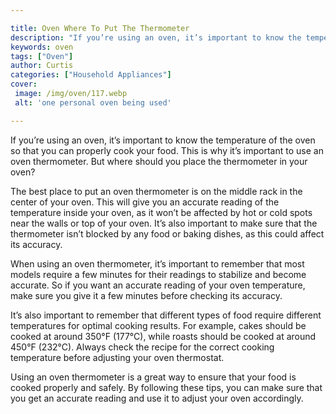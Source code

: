 ```yaml
---

title: Oven Where To Put The Thermometer
description: "If you’re using an oven, it’s important to know the temperature of the oven so that you can properly cook your food. This is why i...check it out to learn"
keywords: oven
tags: ["Oven"]
author: Curtis
categories: ["Household Appliances"]
cover: 
 image: /img/oven/117.webp
 alt: 'one personal oven being used'

---
```


If you’re using an oven, it’s important to know the temperature of the oven so that you can properly cook your food. This is why it’s important to use an oven thermometer. But where should you place the thermometer in your oven?

The best place to put an oven thermometer is on the middle rack in the center of your oven. This will give you an accurate reading of the temperature inside your oven, as it won’t be affected by hot or cold spots near the walls or top of your oven. It’s also important to make sure that the thermometer isn’t blocked by any food or baking dishes, as this could affect its accuracy.

When using an oven thermometer, it’s important to remember that most models require a few minutes for their readings to stabilize and become accurate. So if you want an accurate reading of your oven temperature, make sure you give it a few minutes before checking its accuracy.

It’s also important to remember that different types of food require different temperatures for optimal cooking results. For example, cakes should be cooked at around 350°F (177°C), while roasts should be cooked at around 450°F (232°C). Always check the recipe for the correct cooking temperature before adjusting your oven thermostat.

Using an oven thermometer is a great way to ensure that your food is cooked properly and safely. By following these tips, you can make sure that you get an accurate reading and use it to adjust your oven accordingly.
